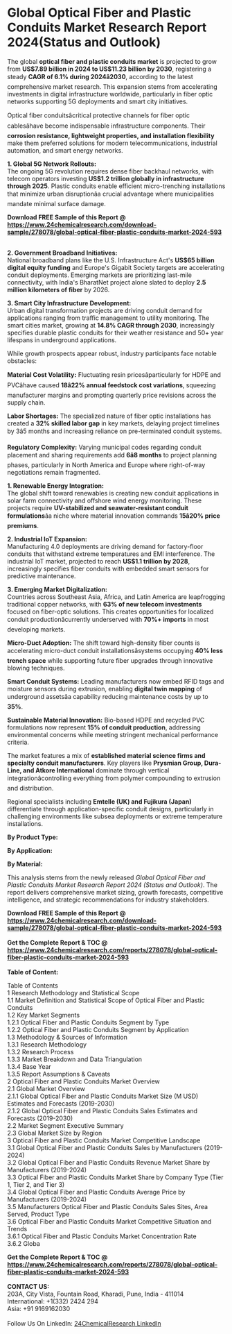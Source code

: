 <h1>Global Optical Fiber and Plastic Conduits Market Research Report 2024(Status and Outlook)</h1><p>The global <strong>optical fiber and plastic conduits market</strong> is projected to grow from <strong>US$7.89 billion in 2024 to US$11.23 billion by 2030</strong>, registering a steady <strong>CAGR of 6.1% during 2024â2030</strong>, according to the latest comprehensive market research. This expansion stems from accelerating investments in digital infrastructure worldwide, particularly in fiber optic networks supporting 5G deployments and smart city initiatives.</p><p>Optical fiber conduitsâcritical protective channels for fiber optic cablesâhave become indispensable infrastructure components. Their <strong>corrosion resistance, lightweight properties, and installation flexibility</strong> make them preferred solutions for modern telecommunications, industrial automation, and smart energy networks.</p><p><strong>1. Global 5G Network Rollouts:</strong><br>
The ongoing 5G revolution requires dense fiber backhaul networks, with telecom operators investing <strong>US$1.2 trillion globally in infrastructure through 2025</strong>. Plastic conduits enable efficient micro-trenching installations that minimize urban disruptionâa crucial advantage where municipalities mandate minimal surface damage.</p><div><b>Download FREE Sample of this Report @ 
            <a href="https://www.24chemicalresearch.com/download-sample/278078/global-optical-fiber-plastic-conduits-market-2024-593">
            https://www.24chemicalresearch.com/download-sample/278078/global-optical-fiber-plastic-conduits-market-2024-593</a></b></div><br><p><strong>2. Government Broadband Initiatives:</strong><br>
National broadband plans like the U.S. Infrastructure Act's <strong>US$65 billion digital equity funding</strong> and Europe's Gigabit Society targets are accelerating conduit deployments. Emerging markets are prioritizing last-mile connectivity, with India's BharatNet project alone slated to deploy <strong>2.5 million kilometers of fiber</strong> by 2026.</p><p><strong>3. Smart City Infrastructure Development:</strong><br>
Urban digital transformation projects are driving conduit demand for applications ranging from traffic management to utility monitoring. The smart cities market, growing at <strong>14.8% CAGR through 2030</strong>, increasingly specifies durable plastic conduits for their weather resistance and 50+ year lifespans in underground applications.</p><p>While growth prospects appear robust, industry participants face notable obstacles:</p><p><strong>Material Cost Volatility:</strong> Fluctuating resin pricesâparticularly for HDPE and PVCâhave caused <strong>18â22% annual feedstock cost variations</strong>, squeezing manufacturer margins and prompting quarterly price revisions across the supply chain.</p><p><strong>Labor Shortages:</strong> The specialized nature of fiber optic installations has created a <strong>32% skilled labor gap</strong> in key markets, delaying project timelines by 3â5 months and increasing reliance on pre-terminated conduit systems.</p><p><strong>Regulatory Complexity:</strong> Varying municipal codes regarding conduit placement and sharing requirements add <strong>6â8 months</strong> to project planning phases, particularly in North America and Europe where right-of-way negotiations remain fragmented.</p><p><strong>1. Renewable Energy Integration:</strong><br>
The global shift toward renewables is creating new conduit applications in solar farm connectivity and offshore wind energy monitoring. These projects require <strong>UV-stabilized and seawater-resistant conduit formulations</strong>âa niche where material innovation commands <strong>15â20% price premiums</strong>.</p><p><strong>2. Industrial IoT Expansion:</strong><br>
Manufacturing 4.0 deployments are driving demand for factory-floor conduits that withstand extreme temperatures and EMI interference. The industrial IoT market, projected to reach <strong>US$1.1 trillion by 2028</strong>, increasingly specifies fiber conduits with embedded smart sensors for predictive maintenance.</p><p><strong>3. Emerging Market Digitalization:</strong><br>
Countries across Southeast Asia, Africa, and Latin America are leapfrogging traditional copper networks, with <strong>63% of new telecom investments</strong> focused on fiber-optic solutions. This creates opportunities for localized conduit productionâcurrently underserved with <strong>70%+ imports</strong> in most developing markets.</p><p><strong>Micro-Duct Adoption:</strong> The shift toward high-density fiber counts is accelerating micro-duct conduit installationsâsystems occupying <strong>40% less trench space</strong> while supporting future fiber upgrades through innovative blowing techniques.</p><p><strong>Smart Conduit Systems:</strong> Leading manufacturers now embed RFID tags and moisture sensors during extrusion, enabling <strong>digital twin mapping</strong> of underground assetsâa capability reducing maintenance costs by up to <strong>35%</strong>.</p><p><strong>Sustainable Material Innovation:</strong> Bio-based HDPE and recycled PVC formulations now represent <strong>15% of conduit production</strong>, addressing environmental concerns while meeting stringent mechanical performance criteria.</p><p>The market features a mix of <strong>established material science firms and specialty conduit manufacturers</strong>. Key players like <strong>Prysmian Group, Dura-Line, and Atkore International</strong> dominate through vertical integrationâcontrolling everything from polymer compounding to extrusion and distribution.</p><p>Regional specialists including <strong>Emtelle (UK) and Fujikura (Japan)</strong> differentiate through application-specific conduit designs, particularly in challenging environments like subsea deployments or extreme temperature installations.</p><p><strong>By Product Type:</strong></p><p><strong>By Application:</strong></p><p><strong>By Material:</strong></p><p>This analysis stems from the newly released <em>Global Optical Fiber and Plastic Conduits Market Research Report 2024 (Status and Outlook)</em>. The report delivers comprehensive market sizing, growth forecasts, competitive intelligence, and strategic recommendations for industry stakeholders.</p><div><b>Download FREE Sample of this Report @ 
            <a href="https://www.24chemicalresearch.com/download-sample/278078/global-optical-fiber-plastic-conduits-market-2024-593">
            https://www.24chemicalresearch.com/download-sample/278078/global-optical-fiber-plastic-conduits-market-2024-593</a></b></div><br><div><b>Get the Complete Report & TOC @ 
            <a href="https://www.24chemicalresearch.com/reports/278078/global-optical-fiber-plastic-conduits-market-2024-593">
            https://www.24chemicalresearch.com/reports/278078/global-optical-fiber-plastic-conduits-market-2024-593</a></b></div><br>
            <b>Table of Content:</b><p>Table of Contents<br />
1 Research Methodology and Statistical Scope<br />
1.1 Market Definition and Statistical Scope of Optical Fiber and Plastic Conduits<br />
1.2 Key Market Segments<br />
1.2.1 Optical Fiber and Plastic Conduits Segment by Type<br />
1.2.2 Optical Fiber and Plastic Conduits Segment by Application<br />
1.3 Methodology & Sources of Information<br />
1.3.1 Research Methodology<br />
1.3.2 Research Process<br />
1.3.3 Market Breakdown and Data Triangulation<br />
1.3.4 Base Year<br />
1.3.5 Report Assumptions & Caveats<br />
2 Optical Fiber and Plastic Conduits Market Overview<br />
2.1 Global Market Overview<br />
2.1.1 Global Optical Fiber and Plastic Conduits Market Size (M USD) Estimates and Forecasts (2019-2030)<br />
2.1.2 Global Optical Fiber and Plastic Conduits Sales Estimates and Forecasts (2019-2030)<br />
2.2 Market Segment Executive Summary<br />
2.3 Global Market Size by Region<br />
3 Optical Fiber and Plastic Conduits Market Competitive Landscape<br />
3.1 Global Optical Fiber and Plastic Conduits Sales by Manufacturers (2019-2024)<br />
3.2 Global Optical Fiber and Plastic Conduits Revenue Market Share by Manufacturers (2019-2024)<br />
3.3 Optical Fiber and Plastic Conduits Market Share by Company Type (Tier 1, Tier 2, and Tier 3)<br />
3.4 Global Optical Fiber and Plastic Conduits Average Price by Manufacturers (2019-2024)<br />
3.5 Manufacturers Optical Fiber and Plastic Conduits Sales Sites, Area Served, Product Type<br />
3.6 Optical Fiber and Plastic Conduits Market Competitive Situation and Trends<br />
3.6.1 Optical Fiber and Plastic Conduits Market Concentration Rate<br />
3.6.2 Globa</p><div><b>Get the Complete Report & TOC @ 
            <a href="https://www.24chemicalresearch.com/reports/278078/global-optical-fiber-plastic-conduits-market-2024-593">
            https://www.24chemicalresearch.com/reports/278078/global-optical-fiber-plastic-conduits-market-2024-593</a></b></div><br><b>CONTACT US:</b><br>
            203A, City Vista, Fountain Road, Kharadi, Pune, India - 411014<br>
            International: +1(332) 2424 294<br>
            Asia: +91 9169162030 <br><br>
            Follow Us On LinkedIn: <a href="https://www.linkedin.com/company/24chemicalresearch/">24ChemicalResearch LinkedIn</a>
